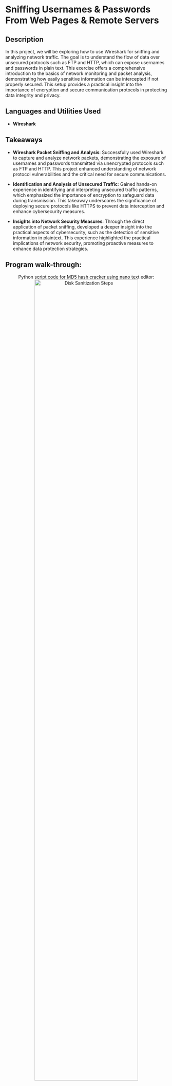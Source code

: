 <h1>Sniffing Usernames & Passwords From Web Pages & Remote Servers</h1>


<h2>Description</h2>
In this project, we will be exploring how to use Wireshark for sniffing and analyzing network traffic. The goal is to understand the flow of data over unsecured protocols such as FTP and HTTP, which can expose usernames and passwords in plain text. This exercise offers a comprehensive introduction to the basics of network monitoring and packet analysis, demonstrating how easily sensitive information can be intercepted if not properly secured. This setup provides a practical insight into the importance of encryption and secure communication protocols in protecting data integrity and privacy. <br />


<h2>Languages and Utilities Used</h2>

- <b>Wireshark</b> 

<h2>Takeaways</h2>

- <b>Wireshark Packet Sniffing and Analysis</b>: Successfully used Wireshark to capture and analyze network packets, demonstrating the exposure of usernames and passwords transmitted via unencrypted protocols such as FTP and HTTP. This project enhanced understanding of network protocol vulnerabilities and the critical need for secure communications.

- <b>Identification and Analysis of Unsecured Traffic</b>: Gained hands-on experience in identifying and interpreting unsecured traffic patterns, which emphasized the importance of encryption to safeguard data during transmission. This takeaway underscores the significance of deploying secure protocols like HTTPS to prevent data interception and enhance cybersecurity measures.

- <b>Insights into Network Security Measures</b>: Through the direct application of packet sniffing, developed a deeper insight into the practical aspects of cybersecurity, such as the detection of sensitive information in plaintext. This experience highlighted the practical implications of network security, promoting proactive measures to enhance data protection strategies.


<h2>Program walk-through:</h2>

<p align="center">
Python script code for MD5 hash cracker using nano text editor: <br/>
<img src="samplesite.PNG" height="80%" width="80%" alt="Disk Sanitization Steps"/>
<br />
<br />Created a .txt file containing list of possible passwords:  <br/>
<img src="http filter.PNG" height="80%" width="80%" alt="Disk Sanitization Steps"/>
<br />
<br />
Generated an MD5 hash tied to the password 'admin': <br/>
<img src="GET request filter.PNG" height="80%" width="80%" alt="Disk Sanitization Steps"/>
<br />
<br />
Successful verification of code executing and identifying 'admin' as the password stored within the hash:  <br/>
<img src="POST request filter.PNG" height="80%" width="80%" alt="Disk Sanitization Steps"/>
<br />
<br />
Successful verification of code executing and identifying 'admin' as the password stored within the hash:  <br/>
<img src="UN&P detected.PNG" height="80%" width="80%" alt="Disk Sanitization Steps"/>
<br />
<br />
Successful verification of code executing and identifying 'admin' as the password stored within the hash:  <br/>
<img src="tcp and port filter.PNG" height="80%" width="80%" alt="Disk Sanitization Steps"/>
<br />
<br />
Successful verification of code executing and identifying 'admin' as the password stored within the hash:  <br/>
<img src="ftp filter.PNG" height="80%" width="80%" alt="Disk Sanitization Steps"/>
<br />
<br />
Successful verification of code executing and identifying 'admin' as the password stored within the hash:  <br/>
<img src="ftp response filter.PNG" height="80%" width="80%" alt="Disk Sanitization Steps"/>
<br />
<br />
Successful verification of code executing and identifying 'admin' as the password stored within the hash:  <br/>
<img src="ftp request arg filter.PNG" height="80%" width="80%" alt="Disk Sanitization Steps"/>
<br />
<br />
</p>


<!--
 ```diff
- text in red
+ text in green
! text in orange
# text in gray
@@ text in purple (and bold)@@
```
--!>
